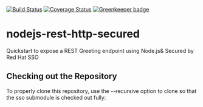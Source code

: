 [![Build Status](https://travis-ci.org/bucharest-gold/nodejs-rest-http-secured.svg?branch=master)](https://travis-ci.org/bucharest-gold/nodejs-rest-http-secured) [![Coverage Status](https://coveralls.io/repos/github/bucharest-gold/nodejs-rest-http-secured/badge.svg?branch=master)](https://coveralls.io/github/bucharest-gold/nodejs-rest-http-secured?branch=master) [![Greenkeeper badge](https://badges.greenkeeper.io/bucharest-gold/nodejs-rest-http-secured.svg)](https://greenkeeper.io/)

# nodejs-rest-http-secured
Quickstart to expose a REST Greeting endpoint using Node.js&amp; Secured by Red Hat SSO


## Checking out the Repository
To properly clone this repository, use the --recursive option to clone so that the sso submodule is checked out fully:
